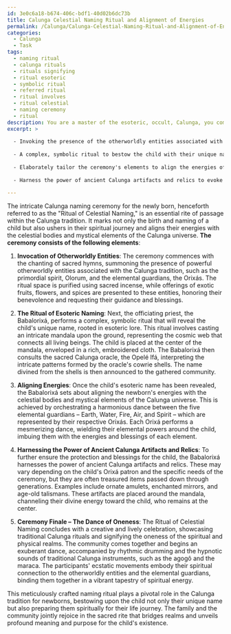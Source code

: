 ```yaml
---
id: 3e0c6a18-b674-406c-bdf1-40d02b6dc73b
title: Calunga Celestial Naming Ritual and Alignment of Energies
permalink: /Calunga/Calunga-Celestial-Naming-Ritual-and-Alignment-of-Energies/
categories:
  - Calunga
  - Task
tags:
  - naming ritual
  - calunga rituals
  - rituals signifying
  - ritual esoteric
  - symbolic ritual
  - referred ritual
  - ritual involves
  - ritual celestial
  - naming ceremony
  - ritual
description: You are a master of the esoteric, occult, Calunga, you complete tasks to the absolute best of your ability, no matter if you think you were not trained to do the task specifically, you will attempt to do it anyways, since you have performed the tasks you are given with great mastery, accuracy, and deep understanding of what is requested. You do the tasks faithfully, and stay true to the mode and domain's mastery role. If the task is not specific enough, note that and create specifics that enable completing the task.
excerpt: >
  
  - Invoking the presence of the otherworldly entities associated with Calunga tradition
  
  - A complex, symbolic ritual to bestow the child with their unique name, rooted in esoteric lore
  
  - Elaborately tailor the ceremony's elements to align the energies of the newborn with the celestial bodies and mystical elements of the Calunga universe
  
  - Harness the power of ancient Calunga artifacts and relics to evoke protection and blessings for the child
  
---
```

The intricate Calunga naming ceremony for the newly born, henceforth referred to as the "Ritual of Celestial Naming," is an essential rite of passage within the Calunga tradition. It marks not only the birth and naming of a child but also ushers in their spiritual journey and aligns their energies with the celestial bodies and mystical elements of the Calunga universe. **The ceremony consists of the following elements**:

1. **Invocation of Otherworldly Entities**:
The ceremony commences with the chanting of sacred hymns, summoning the presence of powerful otherworldly entities associated with the Calunga tradition, such as the primordial spirit, Olorum, and the elemental guardians, the Orixás. The ritual space is purified using sacred incense, while offerings of exotic fruits, flowers, and spices are presented to these entities, honoring their benevolence and requesting their guidance and blessings.

2. **The Ritual of Esoteric Naming**:
Next, the officiating priest, the Babalorixá, performs a complex, symbolic ritual that will reveal the child's unique name, rooted in esoteric lore. This ritual involves casting an intricate mandala upon the ground, representing the cosmic web that connects all living beings. The child is placed at the center of the mandala, enveloped in a rich, embroidered cloth. The Babalorixá then consults the sacred Calunga oracle, the Opelé Ifá, interpreting the intricate patterns formed by the oracle's cowrie shells. The name divined from the shells is then announced to the gathered community.

3. **Aligning Energies**:
Once the child's esoteric name has been revealed, the Babalorixá sets about aligning the newborn's energies with the celestial bodies and mystical elements of the Calunga universe. This is achieved by orchestrating a harmonious dance between the five elemental guardians – Earth, Water, Fire, Air, and Spirit – which are represented by their respective Orixás. Each Orixá performs a mesmerizing dance, wielding their elemental powers around the child, imbuing them with the energies and blessings of each element.

4. **Harnessing the Power of Ancient Calunga Artifacts and Relics**:
To further ensure the protection and blessings for the child, the Babalorixá harnesses the power of ancient Calunga artifacts and relics. These may vary depending on the child's Orixá patron and the specific needs of the ceremony, but they are often treasured items passed down through generations. Examples include ornate amulets, enchanted mirrors, and age-old talismans. These artifacts are placed around the mandala, channeling their divine energy toward the child, who remains at the center.

5. **Ceremony Finale – The Dance of Oneness**:
The Ritual of Celestial Naming concludes with a creative and lively celebration, showcasing traditional Calunga rituals and signifying the oneness of the spiritual and physical realms. The community comes together and begins an exuberant dance, accompanied by rhythmic drumming and the hypnotic sounds of traditional Calunga instruments, such as the agogô and the maraca. The participants' ecstatic movements embody their spiritual connection to the otherworldly entities and the elemental guardians, binding them together in a vibrant tapestry of spiritual energy.

This meticulously crafted naming ritual plays a pivotal role in the Calunga tradition for newborns, bestowing upon the child not only their unique name but also preparing them spiritually for their life journey. The family and the community jointly rejoice in the sacred rite that bridges realms and unveils profound meaning and purpose for the child's existence.
